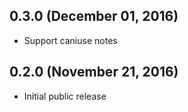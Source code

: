 ## 0.3.0 (December 01, 2016)

- Support caniuse notes

## 0.2.0 (November 21, 2016)

- Initial public release
